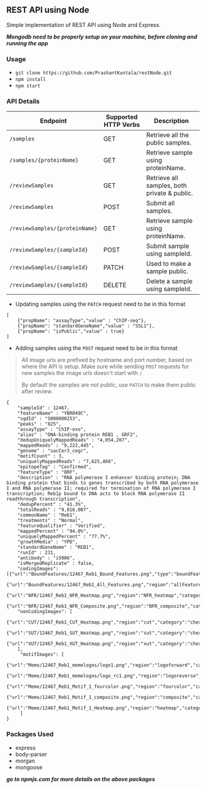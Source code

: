 ## REST API using Node

Simple implementation of REST API using Node and Express.

**_Mongodb need to be properly setup on your machine, before cloning and running the app_**

### Usage

- `git clone https://github.com/PrashantKuntala/restNode.git`
- `npm install`
- `npm start`

### API Details

| Endpoint      | Supported HTTP Verbs     | Description                         |
|---------------|--------------------------|-------------------------------------|
|`/samples`     | GET                      | Retrieve all the public samples. |
|`/samples/{proteinName}`| GET             | Retrieve sample using proteinName.  |
|`/reviewSamples`| GET            | Retrieve all samples, both private & public.  |
|`/reviewSamples`| POST               | Submit all samples.  | 
|`/reviewSamples/{proteinName}`| GET             | Retrieve sample using proteinName.  |    
|`/reviewSamples/{sampleId}`| POST             | Submit sample using sampleId.  | 
|`/reviewSamples/{sampleId}`| PATCH             | Used to make a sample public.  | 
|`/reviewSamples/{sampleId}`| DELETE             | Delete a sample using sampleId.  | 

- Updating samples using the `PATCH` request need to be in this format

```
[
	{"propName": "assayType","value" : "ChIP-seq"},
	{"propName": "standardGeneName","value" : "SSL1"},
	{"propName": "isPublic","value" : true}
]
```

- Adding samples using the `POST` request need to be in this format

> All image urls are prefixed by hostname and port number, based on where the API is setup. Make sure while sending `POST` requests for new samples the image urls doesn't start with `/`
>
> By default the samples are not public, use `PATCH` to make them public after review.

```
{
	"sampleId" : 12467,
	"featureName" : "YBR049C",
	"sgdId" : "S000000253",
	"peaks" : "825",
	"assayType" : "ChIP-exo",
	"alias" : "DNA-binding protein REB1 , GRF2",
	"dedupUniquelyMappedReads" : "4,054,207",
	"mappedReads" : "9,222,445",
	"genome" : "sacCer3_cegr",
	"motifCount" : 3,
	"uniquelyMappedReads" : "7,625,466",
	"epitopeTag" : "Confirmed",
	"featureType" : "ORF",
	"description" : "RNA polymerase I enhancer binding protein; DNA binding protein that binds to genes transcribed by both RNA polymerase I and RNA polymerase II; required for termination of RNA polymerase I transcription; Reb1p bound to DNA acts to block RNA polymerase II readthrough transcription",
	"dedupPercent" : "41.3%",
	"totalReads" : "9,816,007",
	"commonName" : "Reb1",
	"treatments" : "Normal",
	"featureQualifier" : "Verified",
	"mappedPercent" : "94.0%",
	"uniquelyMappedPercent" : "77.7%",
	"growthMedia" : "YPD",
	"standardGeneName" : "REB1",
	"runId" : 231,
	"antibody" : "i5006",
    "isMergedReplicate" : false,
    "codingImages": [{"url":"BoundFeatures/12467_Reb1_Bound_Features.png","type":"boundFeatures","category":"chexmix"},
    {"url":"BoundFeatures/12467_Reb1_All_Features.png","region":"allFeatures","category":"chexmix"},
     {"url":"NFR/12467_Reb1_NFR_Heatmap.png","region":"NFR_heatmap","category":"chexmix"},
     {"url":"NFR/12467_Reb1_NFR_Composite.png","region":"NFR_composite","category":"chexmix"}],
    "nonCodingImages": [
        {"url":"CUT/12467_Reb1_CUT_Heatmap.png","region":"cut","category":"chexmix"},
        {"url":"SUT/12467_Reb1_SUT_Heatmap.png","region":"sut","category":"chexmix"},
        {"url":"XUT/12467_Reb1_XUT_Heatmap.png","region":"xut","category":"chexmix"}
    ],
     "motifImages": [
 {"url":"Meme/12467_Reb1_memelogos/logo1.png","region":"logoforward","category":"Motif1"},
 {"url":"Meme/12467_Reb1_memelogos/logo_rc1.png","region":"logoreverse","category":"Motif1"},
  {"url":"Meme/12467_Reb1_Motif_1_fourcolor.png","region":"fourcolor","category":"Motif1"},
   {"url":"Meme/12467_Reb1_Motif_1_composite.png","region":"composite","category":"Motif1"},
    {"url":"Meme/12467_Reb1_Motif_1_Heatmap.png","region":"heatmap","category":"Motif1"}
     ]
}

```

### Packages Used

- express
- body-parser
- morgan
- mongoose

**_go to npmjs.com for more details on the above packages_**
